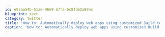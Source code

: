 ```yaml
---
id: e85aa54b-61a6-4669-b7fa-6c8fde2a89ac
blueprint: text
category: twitter
title: 'How to: Automatically deploy web apps using customized Build templates in #TFS http://infometrix.ca/?p=23'
caption: 'How to: Automatically deploy web apps using customized Build templates in <span class="hashtag hashtag_local">#<a href="http://tweettemp.darylchymko.ca/?tag=tfs">TFS</a> http://infometrix.ca/?p=23'
---
```

